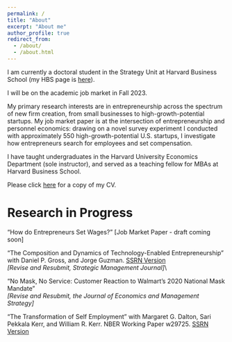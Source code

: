 ```yaml
---
permalink: /
title: "About"
excerpt: "About me"
author_profile: true
redirect_from: 
  - /about/
  - /about.html
---
```


I am currently a doctoral student in the Strategy Unit at Harvard Business School (my HBS page is [here](https://www.hbs.edu/faculty/Pages/profile.aspx?facId=1068346)). 

I will be on the academic job market in Fall 2023.

My primary research interests are in entrepreneurship across the spectrum of new firm creation, from small businesses to high-growth-potential startups. My job market paper is at the intersection of entrepreneurship and personnel economics: drawing on a novel survey experiment I conducted with approximately 550 high-growth-potential U.S. startups, I investigate how entrepreneurs search for employees and set compensation. 

I have taught undergraduates in the Harvard University Economics Department (sole instructor), and served as a teaching fellow for MBAs at Harvard Business School.

Please click [here](/files/Colaiacovo_CV_jul28.pdf) for a copy of my CV. 


Research in Progress
======

“How do Entrepreneurs Set Wages?” [Job Market Paper - draft coming soon]

“The Composition and Dynamics of Technology-Enabled Entrepreneurship” with Daniel P. Gross, and Jorge Guzman. [SSRN Version](https://papers.ssrn.com/sol3/papers.cfm?abstract_id=4383445)\
*[Revise and Resubmit, Strategic Management Journal]*\


“No Mask, No Service: Customer Reaction to Walmart’s 2020 National Mask Mandate”\
*[Revise and Resubmit, the Journal of Economics and Management Strategy]*

“The Transformation of Self Employment” with Margaret G. Dalton, Sari Pekkala Kerr, and William R. Kerr.
NBER Working Paper w29725. [SSRN Version](https://papers.ssrn.com/sol3/papers.cfm?abstract_id=4028341)
